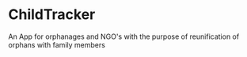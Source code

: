 # ChildTracker
An App for orphanages and NGO's with the purpose of reunification of orphans with family members
